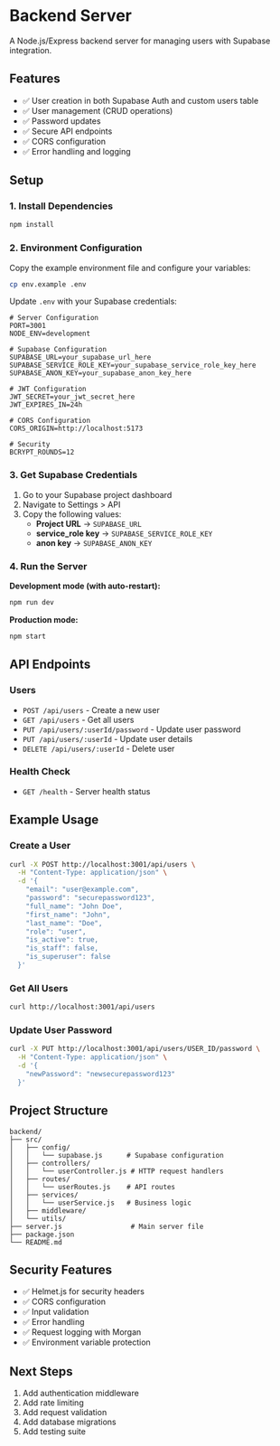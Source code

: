 # Backend Server

A Node.js/Express backend server for managing users with Supabase integration.

## Features

- ✅ User creation in both Supabase Auth and custom users table
- ✅ User management (CRUD operations)
- ✅ Password updates
- ✅ Secure API endpoints
- ✅ CORS configuration
- ✅ Error handling and logging

## Setup

### 1. Install Dependencies

```bash
npm install
```

### 2. Environment Configuration

Copy the example environment file and configure your variables:

```bash
cp env.example .env
```

Update `.env` with your Supabase credentials:

```env
# Server Configuration
PORT=3001
NODE_ENV=development

# Supabase Configuration
SUPABASE_URL=your_supabase_url_here
SUPABASE_SERVICE_ROLE_KEY=your_supabase_service_role_key_here
SUPABASE_ANON_KEY=your_supabase_anon_key_here

# JWT Configuration
JWT_SECRET=your_jwt_secret_here
JWT_EXPIRES_IN=24h

# CORS Configuration
CORS_ORIGIN=http://localhost:5173

# Security
BCRYPT_ROUNDS=12
```

### 3. Get Supabase Credentials

1. Go to your Supabase project dashboard
2. Navigate to Settings > API
3. Copy the following values:
   - **Project URL** → `SUPABASE_URL`
   - **service_role key** → `SUPABASE_SERVICE_ROLE_KEY`
   - **anon key** → `SUPABASE_ANON_KEY`

### 4. Run the Server

**Development mode (with auto-restart):**

```bash
npm run dev
```

**Production mode:**

```bash
npm start
```

## API Endpoints

### Users

- `POST /api/users` - Create a new user
- `GET /api/users` - Get all users
- `PUT /api/users/:userId/password` - Update user password
- `PUT /api/users/:userId` - Update user details
- `DELETE /api/users/:userId` - Delete user

### Health Check

- `GET /health` - Server health status

## Example Usage

### Create a User

```bash
curl -X POST http://localhost:3001/api/users \
  -H "Content-Type: application/json" \
  -d '{
    "email": "user@example.com",
    "password": "securepassword123",
    "full_name": "John Doe",
    "first_name": "John",
    "last_name": "Doe",
    "role": "user",
    "is_active": true,
    "is_staff": false,
    "is_superuser": false
  }'
```

### Get All Users

```bash
curl http://localhost:3001/api/users
```

### Update User Password

```bash
curl -X PUT http://localhost:3001/api/users/USER_ID/password \
  -H "Content-Type: application/json" \
  -d '{
    "newPassword": "newsecurepassword123"
  }'
```

## Project Structure

```
backend/
├── src/
│   ├── config/
│   │   └── supabase.js      # Supabase configuration
│   ├── controllers/
│   │   └── userController.js # HTTP request handlers
│   ├── routes/
│   │   └── userRoutes.js    # API routes
│   ├── services/
│   │   └── userService.js   # Business logic
│   ├── middleware/
│   └── utils/
├── server.js                 # Main server file
├── package.json
└── README.md
```

## Security Features

- ✅ Helmet.js for security headers
- ✅ CORS configuration
- ✅ Input validation
- ✅ Error handling
- ✅ Request logging with Morgan
- ✅ Environment variable protection

## Next Steps

1. Add authentication middleware
2. Add rate limiting
3. Add request validation
4. Add database migrations
5. Add testing suite
